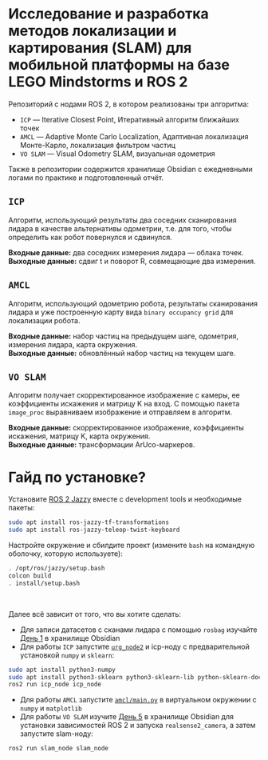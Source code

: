 # Исследование и разработка методов локализации и картирования (SLAM) для мобильной платформы на базе LEGO Mindstorms и ROS 2

Репозиторий с нодами ROS 2, в котором реализованы три алгоритма:
- `ICP` — Iterative Closest Point, Итеративный алгоритм ближайших точек
- `AMCL` — Adaptive Monte Carlo Localization, Адаптивная локализация Монте-Карло, локализация фильтром частиц
- `VO SLAM` — Visual Odometry SLAM, визуальная одометрия
  
Также в репозитории содержится хранилище Obsidian с ежедневными логами по практике и подготовленный отчёт.

## `ICP`
Алгоритм, использующий результаты два соседних сканирования лидара в качестве альтернативы одометрии, т.е. для того, чтобы определить как робот повернулся и сдвинулся.

**Входные данные:** два соседних измерения лидара — облака точек.  
**Выходные данные:** сдвиг t и поворот R, совмещающие два измерения.

## `AMCL`
Алгоритм, использующий одометрию робота, результаты сканирования лидара и уже построенную карту вида `binary occupancy grid` для локализации робота.

**Входные данные:** набор частиц на предыдущем шаге, одометрия, измерения лидара, карта окружения.  
**Выходные данные:** обновлённый набор частиц на текущем шаге.

## `VO SLAM`
Алгоритм получает скорректированное изображение с камеры, ее коэффициенты искажения и матрицу K на вход. С помощью пакета `image_proc` выравниваем изображение и отправляем в алгоритм.

**Входные данные:** скорректированное изображение, коэффициенты искажения, матрицу K, карта окружения.  
**Выходные данные:** трансформации ArUco-маркеров.

# Гайд по установке?
Установите [ROS 2 Jazzy](https://docs.ros.org/en/jazzy/Installation/Ubuntu-Install-Debs.html#system-setup) вместе с development tools и необходимые пакеты:
```bash
sudo apt install ros-jazzy-tf-transformations
sudo apt install ros-jazzy-teleop-twist-keyboard
```
Настройте окружение и сбилдите проект (измените `bash` на командную оболочку, которую используете):
```bash
. /opt/ros/jazzy/setup.bash
colcon build
. install/setup.bash
```
<br>

Далее всё зависит от того, что вы хотите сделать:
- Для записи датасетов с сканами лидара с помощью `rosbag` изучайте [День 1](Obsidian/День%201%20(16.06).md) в хранилище Obsidian
- Для работы `ICP` запустите [`urg_node2`](https://github.com/Hokuyo-aut/urg_node2#launch) и icp-ноду с предварительной установкой `numpy` и `sklearn`:
```bash
sudo apt install python3-numpy
sudo apt install python3-sklearn python3-sklearn-lib python-sklearn-doc
ros2 run icp_node icp_node
```
- Для работы `AMCL` запустите [`amcl/main.py`](amcl/main.py) в виртуальном окружении с `numpy` и `matplotlib`
- Для работы `VO SLAM` изучите [День 5](Obsidian/День%205%20(20.06).md) в хранилище Obsidian для установки зависимостей ROS 2 и запуска `realsense2_camera`, а затем запустите slam-ноду:
```bash
ros2 run slam_node slam_node
```
